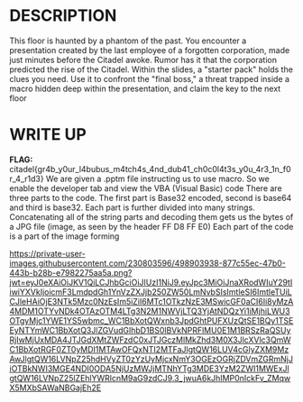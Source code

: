 # DESCRIPTION

This floor is haunted by a phantom of the past. You encounter a presentation created by the last employee 
of a forgotten corporation, made just minutes before the Citadel awoke. Rumor has it that the corporation 
predicted the rise of the Citadel. Within the slides, a "starter pack" holds the clues you need. Use it to
confront the "final boss," a threat trapped inside a macro hidden deep within the presentation, and 
claim the key to the next floor

# WRITE UP 
**FLAG:** citadel{gr4b_y0ur_l4bubus_m4tch4s_4nd_dub41_ch0c0l4t3s_y0u_4r3_1n_f0r_4_r1d3}
We are given a .pptm file instructing us to use macro. So we enable the developer tab and view the VBA (Visual Basic) code 
There are three parts to the code. The first part is Base32 encoded, second is base64 and third 
is base32. Each part is further divided into many strings. Concatenating all of the string parts and 
decoding them gets us the bytes of a JPG file (image, as seen by the header FF D8 FF E0) 
Each part of the code is a part of the image forming

https://private-user-images.githubusercontent.com/230803596/498903938-877c55ec-47b0-443b-b28b-e7982275aa5a.png?jwt=eyJ0eXAiOiJKV1QiLCJhbGciOiJIUzI1NiJ9.eyJpc3MiOiJnaXRodWIuY29tIiwiYXVkIjoicmF3LmdpdGh1YnVzZXJjb250ZW50LmNvbSIsImtleSI6ImtleTUiLCJleHAiOjE3NTk5Mzc0NzEsIm5iZiI6MTc1OTkzNzE3MSwicGF0aCI6Ii8yMzA4MDM1OTYvNDk4OTAzOTM4LTg3N2M1NWVjLTQ3YjAtNDQzYi1iMjhiLWU3OTgyMjc1YWE1YS5wbmc_WC1BbXotQWxnb3JpdGhtPUFXUzQtSE1BQy1TSEEyNTYmWC1BbXotQ3JlZGVudGlhbD1BS0lBVkNPRFlMU0E1M1BRSzRaQSUyRjIwMjUxMDA4JTJGdXMtZWFzdC0xJTJGczMlMkZhd3M0X3JlcXVlc3QmWC1BbXotRGF0ZT0yMDI1MTAwOFQxNTI2MTFaJlgtQW16LUV4cGlyZXM9MzAwJlgtQW16LVNpZ25hdHVyZT0zYzUyMjcxNmY3OGEzOGRjZDVmZGRmNjJiOTBkNWI3MGE4NDI0ODA5NjUzMWJjMTNhYTg3MDE3YzM2ZWI1MWExJlgtQW16LVNpZ25lZEhlYWRlcnM9aG9zdCJ9.3_jwuA6kJhIMP0nIckFv_ZMqwX5MXbSAWaNBGajEh2E

